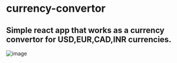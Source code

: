 # currency-convertor
## Simple react app that works as a currency convertor for USD,EUR,CAD,INR currencies. 
![image](https://github.com/JuanMartinUribe/currency-convertor/assets/53051383/593f7374-46ed-4c9d-89cb-7b71b2910d7a)
